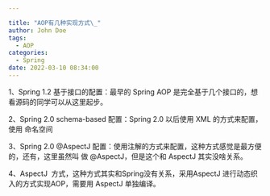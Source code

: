 ```yaml
---

title: "AOP有几种实现方式\_"
author: John Doe
tags:
  - AOP
categories:
  - Spring
date: 2022-03-10 08:34:00
---
```


1、Spring 1.2 基于接口的配置：最早的 Spring AOP 是完全基于几个接口的，想看源码的同学可以从这里起步。

2、Spring 2.0 schema-based 配置：Spring 2.0 以后使用 XML 的方式来配置，使用 命名空间 <aop ></aop>

3、Spring 2.0 @AspectJ 配置：使用注解的方式来配置，这种方式感觉是最方便的，还有，这里虽然叫
做 @AspectJ，但是这个和 AspectJ 其实没啥关系。


4、AspectJ  方式，这种方式其实和Spring没有关系，采用AspectJ 进行动态织入的方式实现AOP，需要用
AspectJ 单独编译。